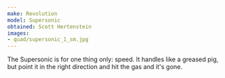 ```yaml
---
make: Revolution
model: Supersonic
obtained: Scott Hertenstein
images:
- quad/supersonic_1_sm.jpg
---
```


The Supersonic is for one thing only: speed.
It handles like a greased pig, but point it in the right direction and hit the gas and it's gone.
